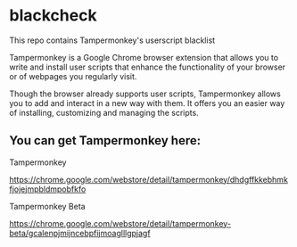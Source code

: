 # blackcheck

This repo contains Tampermonkey's userscript blacklist

Tampermonkey is a Google Chrome browser extension that allows you to write and install user scripts that enhance the functionality of your browser or of webpages you regularly visit. 

Though the browser already supports user scripts, Tampermonkey allows you to add and interact in a new way with them. It offers you an easier way of installing, customizing and managing the scripts.


## You can get Tampermonkey here:

Tampermonkey

https://chrome.google.com/webstore/detail/tampermonkey/dhdgffkkebhmkfjojejmpbldmpobfkfo

Tampermonkey Beta

https://chrome.google.com/webstore/detail/tampermonkey-beta/gcalenpjmijncebpfijmoaglllgpjagf
